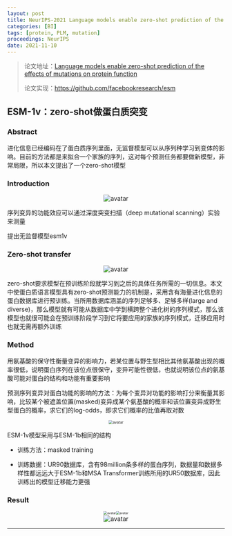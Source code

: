 ```yaml
---
layout: post
title: NeurIPS-2021 Language models enable zero-shot prediction of the effects of mutations on protein function
categories: [BI]
tags: [protein, PLM, mutation]
proceedings: NeurIPS
date: 2021-11-10
---
```


> 论文地址：[Language models enable zero-shot prediction of the effects of mutations on protein function](https://proceedings.neurips.cc/paper/2021/hash/f51338d736f95dd42427296047067694-Abstract.html)
>
> 论文实现：<https://github.com/facebookresearch/esm>
>

## ESM-1v：zero-shot做蛋白质突变

### Abstract

进化信息已经编码在了蛋白质序列里面，无监督模型可以从序列种学习到变体的影响。目前的方法都是来拟合一个家族的序列，这对每个预测任务都要做新模型，非常局限，所以本文提出了一个zero-shot模型

### Introduction

<div align="center" style="float:center"><img src="https://blog-img-1259433191.cos.ap-shanghai.myqcloud.com/ESM-1v/fig1.png" alt="avatar" style="zoom:100%;" /></div>

序列变异的功能效应可以通过深度突变扫描（deep mutational scanning）实验来测量

提出无监督模型esm1v

### Zero-shot transfer

<div align="center" style="float:center"><img src="https://blog-img-1259433191.cos.ap-shanghai.myqcloud.com/ESM-1v/fig2.png" alt="avatar" style="zoom:100%;" /></div>

zero-shot要求模型在预训练阶段就学习到之后的具体任务所需的一切信息。本文中使蛋白质语言模型具有zero-shot预测能力的机制是，采用含有海量进化信息的蛋白数据库进行预训练。当所用数据库涵盖的序列足够多、足够多样(large and diverse)，那么模型就有可能从数据库中学到横跨整个进化树的序列模式，那么该模型也就很可能会在预训练阶段学习到它将要应用的家族的序列模式，迁移应用时也就无需再额外训练

### Method

用氨基酸的保守性衡量变异的影响力，若某位置与野生型相比其他氨基酸出现的概率很低，说明蛋白序列在该位点很保守，变异可能性很低，也就说明该位点的氨基酸可能对蛋白的结构和功能有重要影响

预测序列变异对蛋白功能的影响的方法：为每个变异对功能的影响打分来衡量其影响，比较某个被遮盖位置(masked)变异成某个氨基酸的概率和该位置变异成野生型蛋白的概率，求它们的log-odds，即求它们概率的比值再取对数

<div align="center" style="float:center"><img src="https://blog-img-1259433191.cos.ap-shanghai.myqcloud.com/ESM-1v/frm1.png" alt="avatar" style="zoom:60%;" /></div>

ESM-1v模型采用与ESM-1b相同的结构

- 训练方法：masked training


- 训练数据：UR90数据库，含有98million条多样的蛋白序列，数据量和数据多样性都远远大于ESM-1b和MSA Transformer训练所用的UR50数据库，因此训练出的模型迁移能力更强

### Result

<div align="center" style="float:center"><img src="https://blog-img-1259433191.cos.ap-shanghai.myqcloud.com/ESM-1v/tab1.png" alt="avatar" style="zoom:50%;" /><img src="https://blog-img-1259433191.cos.ap-shanghai.myqcloud.com/ESM-1v/tab2.png" alt="avatar" style="zoom:50%;" /></div>

<div align="center" style="float:center"><img src="https://blog-img-1259433191.cos.ap-shanghai.myqcloud.com/ESM-1v/fig3.png" alt="avatar" style="zoom:100%;" /></div>

<HR align=left color=#987cb9 SIZE=1>